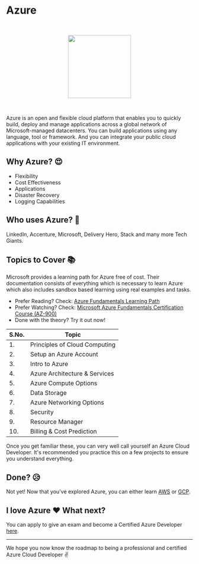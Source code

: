 # Azure
<br>
<p align="center"><img src="https://i.ibb.co/J56YgGW/azure.jpg" height="170"></p>
<br>

Azure is an open and flexible cloud platform that enables you to quickly build, deploy and manage applications across a global network of Microsoft-managed datacenters. You can build applications using any language, tool or framework. And you can integrate your public cloud applications with your existing IT environment.

## Why Azure? :heart_eyes:
- Flexibility
- Cost Effectiveness
- Applications
- Disaster Recovery
- Logging Capabilities

## Who uses Azure? :raising_hand:
LinkedIn, Accenture, Microsoft, Delivery Hero, Stack and many more Tech Giants.

## Topics to Cover :books:

Microsoft provides a learning path for Azure free of cost. Their documentation consists of everything which is necessary to learn Azure which also includes sandbox based learning using real examples and tasks. 

- Prefer Reading? Check: [Azure Fundamentals Learning Path](https://docs.microsoft.com/en-us/learn/paths/azure-fundamentals/)
- Prefer Watching? Check: [Microsoft Azure Fundamentals Certification Course (AZ-900)](https://www.youtube.com/watch?v=NKEFWyqJ5XA)
- Done with the theory? Try it out now!

|S.No.|Topic|
|----|-----|
|1.|Principles of Cloud Computing|
|2.|Setup an Azure Account|
|3.|Intro to Azure|
|4.|Azure Architecture & Services|
|5.|Azure Compute Options|
|6.|Data Storage|
|7.|Azure Networking Options|
|8.|Security|
|9.|Resource Manager|
|10.|Billing & Cost Prediction|

Once you get familiar these, you can very well call yourself an Azure Cloud Developer. It's recommended you practice this on a few projects to ensure you understand everything.


## Done? :disappointed_relieved:
Not yet! Now that you've explored Azure, you can either learn [AWS](./AWS.md) or [GCP](./GCP.md).

## I love Azure :heart: What next? 
You can apply to give an exam and become a Certified Azure Developer [here](https://docs.microsoft.com/en-gb/learn/certifications/exams/az-900).

<hr>

We hope you now know the roadmap to being a professional and certified Azure Cloud Developer :v:
